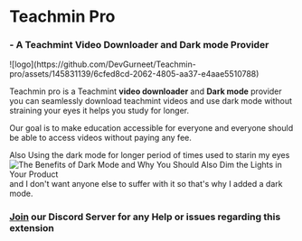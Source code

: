<h1>Teachmin Pro</h1> <h3>- A Teachmint Video Downloader and Dark mode Provider</h3> ![logo](https://github.com/DevGurneet/Teachmin-pro/assets/145831139/6cfed8cd-2062-4805-aa37-e4aae5510788)

Teachmin pro is a Teachmint <b>video downloader</b> and <b>Dark mode</b> provider you can seamlessly download teachmint videos and use dark mode without straining your eyes it helps you study for longer.

Our goal is to make education accessible for everyone and everyone should be able to access videos without paying any fee.

Also Using the dark mode for longer period of times used to starin my eyes![The Benefits of Dark Mode and Why You Should Also Dim the Lights in Your Product](https://github.com/DevGurneet/Teachmin-pro/assets/145831139/727e17aa-b11f-437a-a863-be6ad81ca1a9) and I don't want anyone else to suffer with it so that's why I added a dark mode.


<h3><a href="https://discord.gg/38Z2yvjr">Join</a> our Discord Server for any Help or issues regarding this extension </h3>
